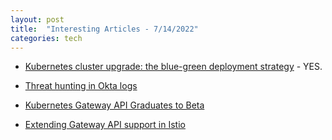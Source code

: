 ```yaml
---
layout: post
title:  "Interesting Articles - 7/14/2022"
categories: tech
---
```

* [Kubernetes cluster upgrade: the blue-green deployment strategy](https://mail.google.com/mail/u/0/#inbox/FMfcgzGpGwjBcMLcThpxJXswzCKjGJvX) - YES.

* [Threat hunting in Okta logs](https://medium.com/threatpunter/okta-threat-hunting-tips-62dc0013d526)

* [Kubernetes Gateway API Graduates to Beta](https://kubernetes.io/blog/2022/07/13/gateway-api-graduates-to-beta/)

* [Extending Gateway API support in Istio](https://istio.io/latest/blog/2022/gateway-api-beta/)
